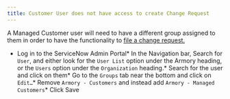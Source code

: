 ```yaml
---
title: Customer User does not have access to create Change Request
---
```



A Managed Customer user will need to have a different group assigned to them in order to have the functionality to [file a change request.](https://support.armory.io/support?id=kb_article&sysparm_article=KB0010267)

* Log in to the ServiceNow Admin Portal* In the Navigation bar, Search for ```User```, and either look for the ```User List``` option under the Armory heading, or the ```Users``` option under the ```Organization``` heading.* Search for the user and click on them* Go to the ```Groups``` tab near the bottom and click on ```Edit…```* Remove ```Armory - Customers``` and instead add ```Armory - Managed Customers```* Click Save

